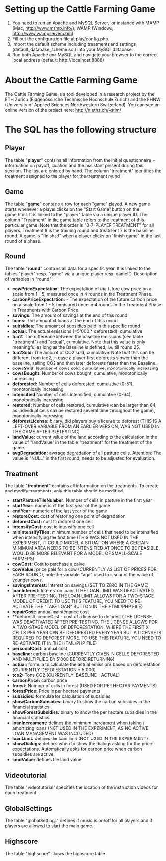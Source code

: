 # Setting up the Cattle Farming Game
1. You need to run an Apache and MySQL Server, for instance with MAMP (Mac, http://www.mamp.info/), WAMP (Windows, http://www.wampserver.com).
2. Fill out the configuration file at play/config.php.
3. Import the default scheme including treatments and settings (default_database_scheme.sql) into your MySQL database.
4. Run both Apache and MySQL and navigate your browser to the correct local address (default: http://localhost:8888)

# About the Cattle Farming Game
The Cattle Farming Game is a tool developed in a research project by the ETH Zurich (Eidgenössische Technische Hochschule Zürich) and the FHNW (University of Applied Sciences Northwestern Switzerland). You can see an online version of the project here: http://n.ethz.ch/~stim/

# The SQL has the following structure

## Player
The table "**player**" contains all information from the initial questionnaire + information on payoff, location and the assistant present during this session. The last are entered by hand. The column "treatment" identifies the treatment assigned to the player for the treatment round

## Game
The table "**game**" contains a row for each "game" played. A new game starts whenever a player clicks on the "Start Game" button on the game.html. It is linked to the "player" table via a unique player ID.
The column "Treatment" in the game table refers to the treatment of this particular game. Note that the order is "8-7-PLAYER TREATMENT" for all players. Treatment 8 is the training round and treatment 7 is the baseline round. A game is "finished" when a player clicks on "finish game" in the last round of a phase.

## Round
The table "**round**" contains all data for a specific year. It is linked to the tables "player" resp. "game" via a unique player resp. gameID.
Description of variables in "round":
- **cowPriceExpectation:** The expectation of the future cow price on a scale from 1 - 5, measured once in 4 rounds in the Treatment Phase.
- **carbonPriceExpectation:** - The expectation of the future carbon price on a scale from 1 - 5, measured once in 4 rounds in the Treatment Phase in Treatments with Carbon Price.
- **savings:** The amount of savings at the end of this round
- **loans:** The amount of loans at the end of this round
- **subsidies:** The amount of subsidies paid in this specific round
- **actual:** The actual emissions (=5'000 * deforested), cumulative
- **tco2:** The difference between the baseline emissions (see table "treatment") and "actual", cumulative. Note that this value is only meaningful as long as the Baseline is defined, i.e. till round 25.
- **tco2Sold:** The amount of CO2 sold, cumulative. Note that this can be different from tco2, in case a player first deforests slower than the baseline, selling CO2 and then later deforests faster than the Baseline.
- **cowsSold:** Number of cows sold, cumulative, monotonically increasing
- **cowsBought:** Number of cows bought, cumulative, monotonically increasing
- **deforested:** Number of cells deforested, cumulative (0-51), monotonically increasing
- **intensified** Number of cells intensified, cumulative (0-64), monotonically increasing
- **restored:** Number of cells restored, cumulative (can be larger than 64, as individual cells can be restored several time throughout the game), monotonically increasing
- **deforestLicense:** binary, did players buy a license to deforest (THIS IS A LEFT-OVER VARIABLE FROM AN EARLIER VERSION, WAS NOT USED IN THE GAME AFTER PRETESTING)
- **landValue:** current value of the land according to the calculation in the value of "landValue" in the table "treatment" for the treatment of the game.
- **avgDegradation:** average degradation of all pasture cells. Attention: The value is "NULL" in the first round, needs to be adjusted for evaluation. 

## Treatment
The table "**treatment**" contains all information on the treatments. To create and modify treatments, only this table should be modified.
- **startPastureTileNumber:** Number of cells in pasture in the first year
- **startYear:** numeric of the first year of the game
- **endYear:** numeric of the last year of the game
- **restoreCost:** cost of restoring one point of degradation
- **deforestCost:** cost to deforest one cell
- **intensifyCost:** cost to intensify one cell
- **minIntensifyTiles:** minimum number of cells that need to be intensified when intensifying the first time (THIS WAS NOT USED IN THE EXPERIMENT, IT COULD MODEL A SITUATION WHERE A CERTAIN MINIMUM AREA NEEDS TO BE INTENSIFIED AT ONCE TO BE FEASIBLE, WOULD BE MORE RELEVANT FOR A MODEL OF SMALL-SCALE FARMERS)
- **cowCost:** Cost to purchase a calve
- **cowValue:** price paid for a cow (CURRENTLY AS LIST OF PRICES FOR EACH ROUND), note the variable "age" used to discount the value of younger cows.
- **savingsInterest:** Interest on savings (SET TO ZERO IN THE GAME)
- **loanInterest:** Interest on loans (THE LOAN LIMIT WAS DEACTIVATED AFTER PRE-TESTING. THE LOAN LIMIT ALLOWS FOR A TWO-STAGE MODEL OF CREDIT. TO USE THIS FEATURE, YOU NEED TO RE-ACTIVATE THE "TAKE LOAN" BUTTON IN THE HTML/PHP FILE)
- **repairCost:** annual maintenance cost 
- **deforestLicenceCost - cost of a license to deforest (THE LICENSE WAS DEACTIVATED AFTER PRE-TESTING. THE LICENSE ALLOWS FOR A TWO-STAGE MODEL OF DEFORESTATION, WHERE THE FIRST X CELLS PER YEAR CAN BE DEFORESTED EVERY YEAR BUT A LICENSE IS REQUIRED TO DEFOREST MORE. TO USE THIS FEATURE, YOU NEED TO RE-ACTIVATE IT IN THE HTML/PHP FILE)
- **personalCost:** annual cost
- **baseline:** carbon baseline (CURRENTLY GIVEN IN CELLS DEFORESTED AND MULTIPLIED BY 5'000 BEFORE RETURNING)
- **actual:** formula to calculate the actual emissions based on deforestation (CURRENTLY DEFORESTATION * 5'000)
- **tco2:** Tons CO2 (CURRENTLY: BASELINE - ACTUAL)
- **carbonPrice:** carbon price
- **forest:** Number of cells in forest (USED FOR PER HECTAR PAYMENTS)
- **forestPrice:** Price in per hectare payments
- **subsidies:** formulae for calculation of subsidies
- **showCarbonSubsidies:** binary to show the carbon subsidies in the financial statistics
- **showForestSubsidies:** binary to show the per hectare subsidies in the financial statistics
- **loanIncreament:** defines the minimum increament when taking / amortizing loans (NOT USED IN THE EXPERIMENT, AS NO ACTIVE LOAN MANAGEMENT WAS INCLUDED)
- **loanLimit:** defines the loan limit (NOT USED IN THE EXPERIMENT)
- **showDialogs:** defines when to show the dialogs asking for the price expectations. Automatically asks for carbon price when carbon subsidies are active.
- **landValue:** defines the land value

## Videotutorial
The table "videotutorial" specifies the location of the instruction videos for each treatment.

## GlobalSettings
The table "globalSettings" defines if music is on/off for all players and if players are allowed to start the main game.

## Highscore
The table "highscore" shows the highscore table.

  